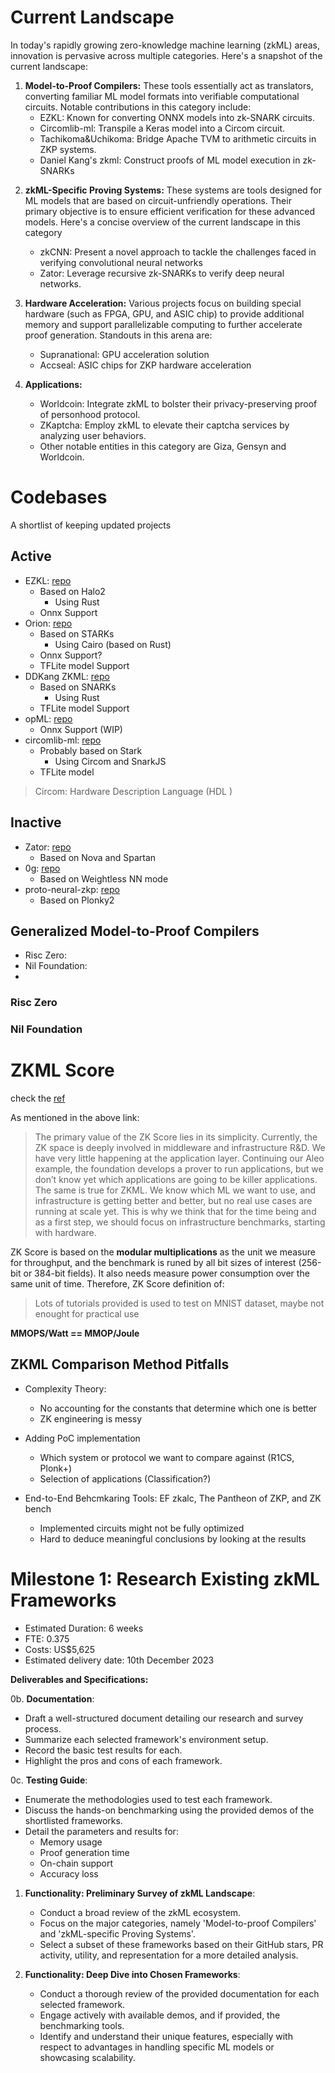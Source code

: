# Current Landscape

In today's rapidly growing zero-knowledge machine learning (zkML) areas, innovation is pervasive across multiple categories. Here's a snapshot of the current landscape:

1. **Model-to-Proof Compilers:** These tools essentially act as translators, converting familiar ML model formats into verifiable computational circuits. Notable contributions in this category include:
   * EZKL: Known for converting ONNX models into zk-SNARK circuits.
   * Circomlib-ml: Transpile a Keras model into a Circom circuit.
   * Tachikoma&Uchikoma: Bridge Apache TVM to arithmetic circuits in ZKP systems.
   * Daniel Kang's zkml: Construct proofs of ML model execution in zk-SNARKs
<!--    * Other significant players in this domain include the Nil Foundation and Risc Zero. -->
2. **zkML-Specific Proving Systems:** These systems are tools designed for ML models that are based on circuit-unfriendly operations. Their primary objective is to ensure efficient verification for these advanced models. Here's a concise overview of the current landscape in this category
   * zkCNN: Present a novel approach to tackle the challenges faced in verifying convolutional neural networks
   * Zator: Leverage recursive zk-SNARKs to verify deep neural networks.

3. **Hardware Acceleration:** Various projects focus on building special hardware (such as FPGA, GPU, and ASIC chip) to provide additional memory and support parallelizable computing to further accelerate proof generation. Standouts in this arena are:
   * Supranational: GPU acceleration solution
   * Accseal: ASIC chips for ZKP hardware acceleration

4. **Applications:**
   * Worldcoin: Integrate zkML to bolster their privacy-preserving proof of personhood protocol.
   * ZKaptcha: Employ zkML to elevate their captcha services by analyzing user behaviors.
   * Other notable entities in this category are Giza, Gensyn and Worldcoin.

# Codebases
A shortlist of keeping updated projects

## Active 

* EZKL: [repo](https://github.com/zkonduit/ezkl)
   * Based on Halo2
      * Using Rust
   * Onnx Support
* Orion: [repo](https://github.com/gizatechxyz/orion)
   * Based on STARKs
      * Using Cairo (based on Rust)
   * Onnx Support?
   * TFLite model Support
* DDKang ZKML: [repo](https://github.com/ddkang/zkml)
   * Based on SNARKs
      * Using Rust
   * TFLite model Support
* opML: [repo](https://github.com/hyperoracle/opml/tree/main)
   * Onnx Support (WIP)
* circomlib-ml: [repo](https://github.com/socathie/circomlib-ml)
   * Probably based on Stark
      * Using Circom and SnarkJS
   * TFLite model

> Circom: Hardware Description Language (HDL )

## Inactive 

* Zator: [repo](https://github.com/lyronctk/zator)
   * Based on Nova and Spartan
* 0g: [repo](https://github.com/zkp-gravity/0g)
   * Based on Weightless NN mode
* proto-neural-zkp: [repo](https://github.com/worldcoin/proto-neural-zkp)
   * Based on Plonky2

## Generalized Model-to-Proof Compilers

* Risc Zero:
* Nil Foundation:
* 

### Risc Zero

### Nil Foundation

# ZKML Score
check the [ref](https://medium.com/@ingonyama/zk-score-zk-hardware-ranking-standard-6bcc76414bc9)

As mentioned in the above link:
> The primary value of the ZK Score lies in its simplicity. Currently, the ZK space is deeply involved in middleware and infrastructure R&D. We have very little happening at the application layer. Continuing our Aleo example, the foundation develops a prover to run applications, but we don’t know yet which applications are going to be killer applications. The same is true for ZKML. We know which ML we want to use, and infrastructure is getting better and better, but no real use cases are running at scale yet. This is why we think that for the time being and as a first step, we should focus on infrastructure benchmarks, starting with hardware.

ZK Score is based on the **modular multiplications** as the unit we measure for throughput, and the benchmark is runed by all bit sizes of interest (256-bit or 384-bit fields). It also needs measure power consumption over the same unit of time. Therefore, ZK Score definition of:

> Lots of tutorials provided is used to test on MNIST dataset, maybe not enought for practical use

**MMOPS/Watt == MMOP/Joule**

## ZKML Comparison Method Pitfalls

* Complexity Theory: 
   * No accounting for the constants that determine which one is better
   * ZK engineering is messy
* Adding PoC implementation
   * Which system or protocol we want to compare against (R1CS, Plonk+)
   * Selection of applications (Classification?)

* End-to-End Behcmkaring Tools: EF zkalc, The Pantheon of ZKP, and ZK bench
   * Implemented circuits might not be fully optimized
   * Hard to deduce meaningful conclusions by looking at the results


# Milestone 1: Research Existing zkML Frameworks
* Estimated Duration: 6 weeks
* FTE: 0.375
* Costs: US$5,625
* Estimated delivery date: 10th December 2023

**Deliverables and Specifications:**

0b. **Documentation**:
   * Draft a well-structured document detailing our research and survey process.
   * Summarize each selected framework's environment setup.
   * Record the basic test results for each.
   * Highlight the pros and cons of each framework.

0c. **Testing Guide**:
   * Enumerate the methodologies used to test each framework.
   * Discuss the hands-on benchmarking using the provided demos of the shortlisted frameworks.
   * Detail the parameters and results for:
     * Memory usage
     * Proof generation time
     * On-chain support
     * Accuracy loss

1. **Functionality: Preliminary Survey of zkML Landscape**:
   * Conduct a broad review of the zkML ecosystem.
   * Focus on the major categories, namely 'Model-to-proof Compilers' and 'zkML-specific Proving Systems'.
   * Select a subset of these frameworks based on their GitHub stars, PR activity, utility, and representation for a more detailed analysis.

2. **Functionality: Deep Dive into Chosen Frameworks**:
   * Conduct a thorough review of the provided documentation for each selected framework.
   * Engage actively with available demos, and if provided, the benchmarking tools.
   * Identify and understand their unique features, especially with respect to advantages in handling specific ML models or showcasing scalability.